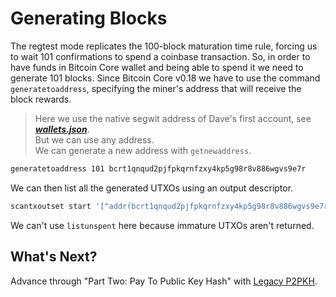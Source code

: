 # Generating Blocks

The regtest mode replicates the 100-block maturation time rule, forcing us to wait 101 confirmations to spend a coinbase transaction. So, in order to have funds in Bitcoin Core wallet and being able to spend it we need to generate 101 blocks. Since Bitcoin Core v0.18 we have to use the command `generatetoaddress`, specifying the miner's address that will receive the block rewards.

> Here we use the native segwit address of Dave's first account, see [_**wallets.json**_](https://github.com/bitcoin-studio/Bitcoin-Programming-with-BitcoinJS/blob/master/code/wallets.json).  
> But we can use any address.  
> We can generate a new address with `getnewaddress`.  

```bash
generatetoaddress 101 bcrt1qnqud2pjfpkqrnfzxy4kp5g98r8v886wgvs9e7r
```

We can then list all the generated UTXOs using an output descriptor.

```bash
scantxoutset start '["addr(bcrt1qnqud2pjfpkqrnfzxy4kp5g98r8v886wgvs9e7r)"]'
```

We can't use `listunspent` here because immature UTXOs aren't returned.

## What's Next?

Advance through "Part Two: Pay To Public Key Hash" with [Legacy P2PKH](../part-two-pay-to-public-key-hash/p2pkh/).

